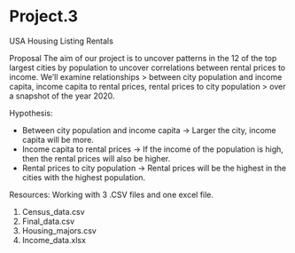 # Project.3
USA Housing Listing Rentals

Proposal
The aim of our project is to uncover patterns in the 12 of the top largest cities by population to uncover correlations between rental prices to income. We’ll examine relationships > between city population and income capita, income capita to rental prices, rental prices to city population > over a snapshot of the year 2020.

Hypothesis:
-	Between city population and income capita -> Larger the city, income capita will be more.
-	Income capita to rental prices -> If the income of the population is high, then the rental prices will also be higher. 
-	Rental prices to city population -> Rental prices will be the highest in the cities with the highest population.

Resources: 
Working with 3 .CSV files and one excel file.
1.	Census_data.csv
2.	Final_data.csv
3.	Housing_majors.csv
4.	Income_data.xlsx
